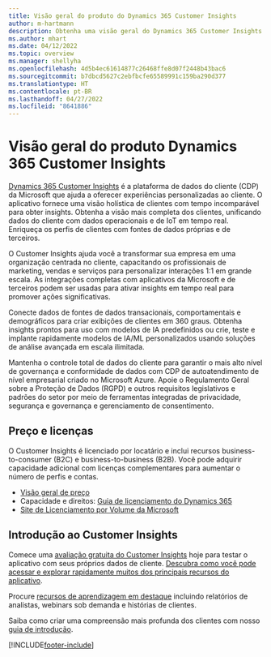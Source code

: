 ```yaml
---
title: Visão geral do produto do Dynamics 365 Customer Insights
author: m-hartmann
description: Obtenha uma visão geral do Dynamics 365 Customer Insights e seus principais recursos.
ms.author: mhart
ms.date: 04/12/2022
ms.topic: overview
ms.manager: shellyha
ms.openlocfilehash: 4d5b4ec61614877c26468ffe8d07f2448b43bac6
ms.sourcegitcommit: b7dbcd5627c2ebfbcfe65589991c159ba290d377
ms.translationtype: HT
ms.contentlocale: pt-BR
ms.lasthandoff: 04/27/2022
ms.locfileid: "8641886"
---
```

# <a name="product-overview-for-dynamics-365-customer-insights"></a>Visão geral do produto Dynamics 365 Customer Insights

[Dynamics 365 Customer Insights](https://dynamics.microsoft.com/ai/customer-insights/) é a plataforma de dados do cliente (CDP) da Microsoft que ajuda a oferecer experiências personalizadas ao cliente. O aplicativo fornece uma visão holística de clientes com tempo incomparável para obter insights. Obtenha a visão mais completa dos clientes, unificando dados do cliente com dados operacionais e de IoT em tempo real. Enriqueça os perfis de clientes com fontes de dados próprias e de terceiros. 

O Customer Insights ajuda você a transformar sua empresa em uma organização centrada no cliente, capacitando os profissionais de marketing, vendas e serviços para personalizar interações 1:1 em grande escala. As integrações completas com aplicativos da Microsoft e de terceiros podem ser usadas para ativar insights em tempo real para promover ações significativas.
 
Conecte dados de fontes de dados transacionais, comportamentais e demográficos para criar exibições de clientes em 360 graus. Obtenha insights prontos para uso com modelos de IA predefinidos ou crie, teste e implante rapidamente modelos de IA/ML personalizados usando soluções de análise avançada em escala ilimitada.

Mantenha o controle total de dados do cliente para garantir o mais alto nível de governança e conformidade de dados com CDP de autoatendimento de nível empresarial criado no Microsoft Azure. Apoie o Regulamento Geral sobre a Proteção de Dados (RGPD) e outros requisitos legislativos e padrões do setor por meio de ferramentas integradas de privacidade, segurança e governança e gerenciamento de consentimento.

## <a name="pricing-and-licensing"></a>Preço e licenças
O Customer Insights é licenciado por locatário e inclui recursos business-to-consumer (B2C) e business-to-business (B2B). Você pode adquirir capacidade adicional com licenças complementares para aumentar o número de perfis e contas.

- [Visão geral de preço](https://dynamics.microsoft.com/ai/customer-insights/pricing/)
- Capacidade e direitos: [Guia de licenciamento do Dynamics 365](https://go.microsoft.com/fwlink/?LinkId=866544)
- [Site de Licenciamento por Volume da Microsoft](https://www.microsoft.com/licensing/how-to-buy/how-to-buy)

## <a name="try-customer-insights-and-get-started"></a>Introdução ao Customer Insights

Comece uma [avaliação gratuita do Customer Insights](https://signup.microsoft.com/create-account/signup?SKU=036c2481-aa8a-47cd-ab43-324f0c157c2d&ali=1&RU=https:%2F%2Fhome.ci.ai.dynamics.com%2Fstart%2Ftrial&products=036c2481-aa8a-47cd-ab43-324f0c157c2d) hoje para testar o aplicativo com seus próprios dados de cliente. [Descubra como você pode acessar e explorar rapidamente muitos dos principais recursos do aplicativo](trial-signup.md). 

Procure [recursos de aprendizagem em destaque](https://dynamics.microsoft.com/ai/customer-insights/resources/) incluindo relatórios de analistas, webinars sob demanda e histórias de clientes.

Saiba como criar uma compreensão mais profunda dos clientes com nosso [guia de introdução](get-started.md).

[!INCLUDE[footer-include](includes/footer-banner.md)]
